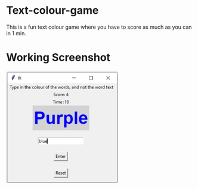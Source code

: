 # Text-colour-game

This is a fun text colour game where you have to score
as much as you can in 1 min.

# Working Screenshot
<img src ="color-game-ss.jpg" height="300" width="300">
